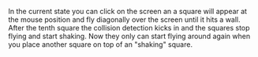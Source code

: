In the current state you can click on the screen an a square will appear at the mouse position and fly diagonally over the screen until it hits a wall.
After the tenth square the collision detection kicks in and the squares stop flying and start shaking. Now they only can start flying around again when you place another square on top of an "shaking" square.
